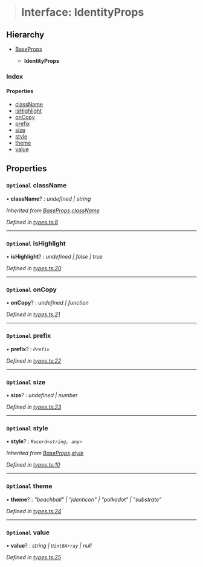 > # Interface: IdentityProps

## Hierarchy

* [BaseProps](_types_.baseprops.md)

  * **IdentityProps**

### Index

#### Properties

* [className](_types_.identityprops.md#optional-classname)
* [isHighlight](_types_.identityprops.md#optional-ishighlight)
* [onCopy](_types_.identityprops.md#optional-oncopy)
* [prefix](_types_.identityprops.md#optional-prefix)
* [size](_types_.identityprops.md#optional-size)
* [style](_types_.identityprops.md#optional-style)
* [theme](_types_.identityprops.md#optional-theme)
* [value](_types_.identityprops.md#optional-value)

## Properties

### `Optional` className

• **className**? : *undefined | string*

*Inherited from [BaseProps](_types_.baseprops.md).[className](_types_.baseprops.md#optional-classname)*

*Defined in [types.ts:8](https://github.com/polkadot-js/ui/blob/88777fd/packages/ui-identicon/src/types.ts#L8)*

___

### `Optional` isHighlight

• **isHighlight**? : *undefined | false | true*

*Defined in [types.ts:20](https://github.com/polkadot-js/ui/blob/88777fd/packages/ui-identicon/src/types.ts#L20)*

___

### `Optional` onCopy

• **onCopy**? : *undefined | function*

*Defined in [types.ts:21](https://github.com/polkadot-js/ui/blob/88777fd/packages/ui-identicon/src/types.ts#L21)*

___

### `Optional` prefix

• **prefix**? : *`Prefix`*

*Defined in [types.ts:22](https://github.com/polkadot-js/ui/blob/88777fd/packages/ui-identicon/src/types.ts#L22)*

___

### `Optional` size

• **size**? : *undefined | number*

*Defined in [types.ts:23](https://github.com/polkadot-js/ui/blob/88777fd/packages/ui-identicon/src/types.ts#L23)*

___

### `Optional` style

• **style**? : *`Record<string, any>`*

*Inherited from [BaseProps](_types_.baseprops.md).[style](_types_.baseprops.md#optional-style)*

*Defined in [types.ts:10](https://github.com/polkadot-js/ui/blob/88777fd/packages/ui-identicon/src/types.ts#L10)*

___

### `Optional` theme

• **theme**? : *"beachball" | "jdenticon" | "polkadot" | "substrate"*

*Defined in [types.ts:24](https://github.com/polkadot-js/ui/blob/88777fd/packages/ui-identicon/src/types.ts#L24)*

___

### `Optional` value

• **value**? : *string | `Uint8Array` | null*

*Defined in [types.ts:25](https://github.com/polkadot-js/ui/blob/88777fd/packages/ui-identicon/src/types.ts#L25)*